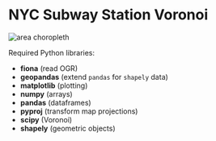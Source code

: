 NYC Subway Station Voronoi
==========================
![area
choropleth](https://raw.github.com/mhlinder/subway-map/master/save/choropleth.png)

Required Python libraries:
* **fiona** (read OGR)
* **geopandas** (extend `pandas` for `shapely` data)
* **matplotlib** (plotting)
* **numpy** (arrays)
* **pandas** (dataframes)
* **pyproj** (transform map projections)
* **scipy** (Voronoi)
* **shapely** (geometric objects)
